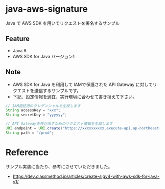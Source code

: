 # java-aws-signature
Java で AWS SDK を用いてリクエストを署名するサンプル

## Feature
- Java 8
- AWS SDK for Java バージョン1

## Note
- AWS SDK for Java を利用して IAMで保護された API Gateway に対してリクエストを送信するサンプルです。
- 下記、設定情報を適宜、実行環境に合わせて書き換えて下さい。

``` java
// IAM認証用のクレデンシャルを生成します
String accessKey = "xxx";
String secretKey = "yyyyyy";
```

```java
// API Gatewayを呼び出すためのリクエスト情報を生成します
URI endpoint = URI.create("https://xxxxxxxxxx.execute-api.ap-northeast-1.amazonaws.com");
String path = "/prod";
```

# Reference
サンプル実装に当たり、参考にさせていただきました。
- https://dev.classmethod.jp/articles/create-sigv4-with-aws-sdk-for-java-v1/
